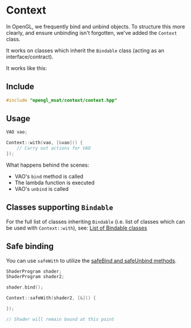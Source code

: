 # Context

In OpenGL, we frequently bind and unbind objects. To structure this more clearly,
and ensure unbinding isn't forgotten, we've added the ``Context`` class.

It works on classes which inherit the ``Bindable`` class (acting as an interface/contract).

It works like this:

## Include
````c++
#include "opengl_msat/context/context.hpp"
````

## Usage
````c++
VAO vao;

Context::with(vao, [&vao]() {
    // Carry out actions for VAO
});
````

What happens behind the scenes:

- VAO's ``bind`` method is called
- The lambda function is executed
- VAO's ``unbind`` is called

## Classes supporting ``Bindable``

For the full list of classes inheriting ``Bindable`` (i.e. list of classes
which can be used with ``Context::with``), see:
[List of Bindable classes](../lists/bindable-classes.md)

## Safe binding

You can use ``safeWith`` to utilize the [safeBind and safeUnbind methods](bindable.md).

````c++
ShaderProgram shader;
ShaderProgram shader2;

shader.bind();

Context::safeWith(shader2, [&]() {

});

// Shader will remain bound at this point
````